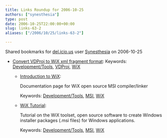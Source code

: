 ```yaml
---
title: Links Roundup for 2006-10-25
authors: ["synesthesia"]
type: post
date: 2006-10-25T22:00:00+00:00
slug: links-63-2 
aliases: ["/2006/10/25/links-63-2"]

---
```

Shared bookmarks for [del.icio.us][1] user  [Synesthesia][2] on 2006-10-25

  * [Convert VDProj to WiX xml fragment format][3]: 
    Keywords: [Development/Tools][4], [VDProj][5], [WiX][6]</li> 
    
      * [Introduction to WiX][7]:
  
        Documentation page for WiX open source MSI compiler/linker
  
        Keywords: [Development/Tools][4], [MSI][8], [WiX][6]
      * [WiX Tutorial][9]:
  
        Tutorial on the WiX toolset, open source software to create Windows installer packages (.msi files) for Windows applications.
  
        Keywords: [Development/Tools][4], [MSI][8], [WiX][6]</ul>

 [1]: https://del.icio.us/
 [2]: https://del.icio.us/synesthesia
 [3]: https://www.biasecurities.com/blogs/jim/archive/2004/04/10/432.aspx "https://www.biasecurities.com/blogs/jim/archive/2004/04/10/432.aspx"
 [4]: https://del.icio.us/synesthesia/Development/Tools
 [5]: https://del.icio.us/synesthesia/VDProj
 [6]: https://del.icio.us/synesthesia/WiX
 [7]: https://wix.sourceforge.net/manual-wix2/wix_index.htm "https://wix.sourceforge.net/manual-wix2/wix_index.htm"
 [8]: https://del.icio.us/synesthesia/MSI
 [9]: https://www.tramontana.co.hu/wix/ "https://www.tramontana.co.hu/wix/"